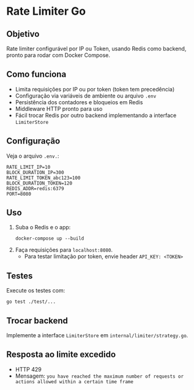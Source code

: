 # Rate Limiter Go

## Objetivo
Rate limiter configurável por IP ou Token, usando Redis como backend, pronto para rodar com Docker Compose.

## Como funciona
- Limita requisições por IP ou por token (token tem precedência)
- Configuração via variáveis de ambiente ou arquivo `.env`
- Persistência dos contadores e bloqueios em Redis
- Middleware HTTP pronto para uso
- Fácil trocar Redis por outro backend implementando a interface `LimiterStore`

## Configuração
Veja o arquivo `.env.`:

```
RATE_LIMIT_IP=10
BLOCK_DURATION_IP=300
RATE_LIMIT_TOKEN_abc123=100
BLOCK_DURATION_TOKEN=120
REDIS_ADDR=redis:6379
PORT=8080
```

## Uso
1. Suba o Redis e o app:
   ```
   docker-compose up --build
   ```
2. Faça requisições para `localhost:8080`.
   - Para testar limitação por token, envie header `API_KEY: <TOKEN>`

## Testes
Execute os testes com:
```
go test ./test/...
```

## Trocar backend
Implemente a interface `LimiterStore` em `internal/limiter/strategy.go`.

## Resposta ao limite excedido
- HTTP 429
- Mensagem: `you have reached the maximum number of requests or actions allowed within a certain time frame`
